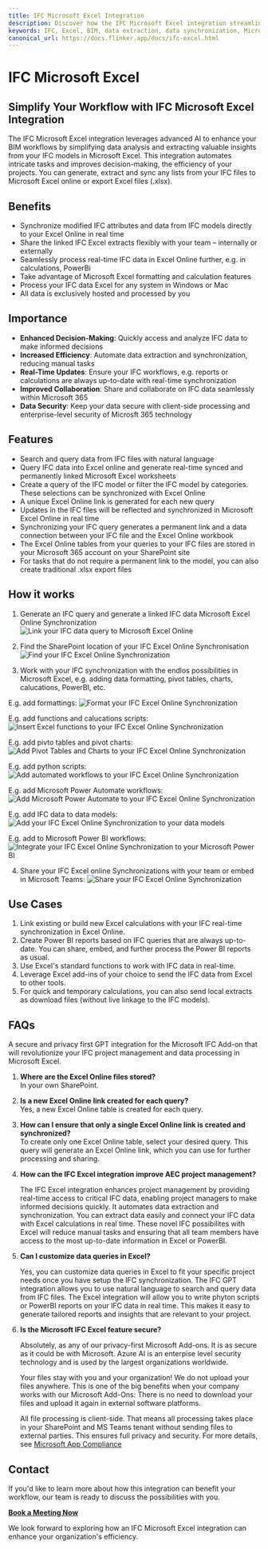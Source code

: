 ```yaml
---
title: IFC Microsoft Excel Integration
description: Discover how the IFC Microsoft Excel integration streamlines BIM workflows by automating data extraction, synchronization, and analysis of IFC models in Excel.
keywords: IFC, Excel, BIM, data extraction, data synchronization, Microsoft 365, real-time data, project management, Power BI, SharePoint
canonical_url: https://docs.flinker.app/docs/ifc-excel.html
---
```


# IFC Microsoft Excel

## Simplify Your Workflow with IFC Microsoft Excel Integration

The IFC Microsoft Excel integration leverages advanced AI to enhance your BIM workflows by simplifying data analysis and extracting valuable insights from your IFC models in Microsoft Excel. This integration automates intricate tasks and improves decision-making, the efficiency of your projects. You can generate, extract and sync any lists from your IFC files to Microsoft Excel online or export Excel files (.xlsx).

## Benefits

- Synchronize modified IFC attributes and data from IFC models directly to your Excel Online in real time
- Share the linked IFC Excel extracts flexibly with your team – internally or externally
- Seamlessly process real-time IFC data in Excel Online further, e.g. in calculations, PowerBi
- Take advantage of Microsoft Excel formatting and calculation features
- Process your IFC data Excel for any system in Windows or Mac  
- All data is exclusively hosted and processed by you

## Importance

* **Enhanced Decision-Making**: Quickly access and analyze IFC data to make informed decisions
* **Increased Efficiency**: Automate data extraction and synchronization, reducing manual tasks
* **Real-Time Updates**: Ensure your IFC workflows, e.g. reports or calculations are always up-to-date with real-time synchronization
* **Improved Collaboration**: Share and collaborate on IFC data seamlessly within Microsoft 365
* **Data Security**: Keep your data secure with client-side processing and enterprise-level security of Microsft 365 technology

## Features

- Search and query data from IFC files with natural language
- Query IFC data into Excel online and generate real-time synced and permanently linked Microsoft Excel worksheets
- Create a query of the IFC model or filter the IFC model by categories. These selections can be synchronized with Excel Online
- A unique Excel Online link is generated for each new query
- Updates in the IFC files will be reflected and synchronized in Microsoft Excel Online in real time 
- Synchronizing your IFC query generates a permanent link and a data connection between your IFC file and the Excel Online workbook  
- The Excel Online tables from your queries to your IFC files are stored in your Microsoft 365 account on your SharePoint site
- For tasks that do not require a permanent link to the model, you can also create traditional .xlsx export files

## How it works

1. Generate an IFC query and generate a linked IFC data Microsoft Excel Online Synchronization 
![Link your IFC data query to Microsoft Excel Online](/_media/link-your-ifc-data-query-to-microsoft-excel-online.png)

2. Find the SharePoint location of your IFC Excel Online Synchronisation
![Find your IFC Excel Online Synchronization](/_media/find-your-ifc-excel-online-synchronization.png)

3. Work with your IFC synchronization with the endlos possibilities in Microsoft Excel, e.g. adding data formatting, pivot tables, charts, calucations, PowerBI, etc.

E.g. add formattings:
![Format your IFC Excel Online Synchronization](/_media/format-your-ifc-excel-online-synchronization.png)

E.g. add functions and calucations scripts:
![Insert Excel functions to your IFC Excel Online Synchronization](/_media/insert-excel-functions-to-your-ifc-excel-online-synchronization.png)

E.g. add pivto tables and pivot charts:
![Add Pivot Tables and Charts to your IFC Excel Online Synchronization](/_media/add-pivot-tables-and-charts-to-your-ifc-excel-online-synchronization.png)

E.g. add python scripts:
![Add automated workflows to your IFC Excel Online Synchronization](/_media/add-automated-workflows-to-your-ifc-excel-online-synchronization.png)

E.g. add Microsoft Power Automate workflows:
![Add Microsoft Power Automate to your IFC Excel Online Synchronization](/_media/add-microsoft-power-automate-to-your-ifc-excel-online-synchronization.png)

E.g. add IFC data to data models:
![Add your IFC Excel Online Synchronization to your data models](/_media/add-your-ifc-excel-online-synchronization-to-your-data-models.png)

E.g. add to Microsoft Power BI workflows:
![Integrate your IFC Excel Online Synchronization to your Microsoft Power BI](/_media/integrate-your-ifc-excel-online-synchronization-to-your-microsoft-power-bi.png)

4. Share your IFC Excel online Synchronizations with your team or embed in Microsoft Teams:
![Share your IFC Excel Online Synchronization](/_media/share-your-ifc-excel-online-synchronization.png)


## Use Cases

1. Link existing or build new Excel calculations with your IFC real-time synchronization in Excel Online.  
2. Create Power BI reports based on IFC queries that are always up-to-date. You can share, embed, and further process the Power BI reports as usual.  
3. Use Excel's standard functions to work with IFC data in real-time.  
4. Leverage Excel add-ins of your choice to send the IFC data from Excel to other tools.  
5. For quick and temporary calculations, you can also send local extracts as download files (without live linkage to the IFC models).


## FAQs 

A secure and privacy first GPT integration for the Microsoft IFC Add-on that will revolutionize your IFC project management and data processing in Microsoft Excel.

1. **Where are the Excel Online files stored?**  
    In your own SharePoint.  

2. **Is a new Excel Online link created for each query?**  
   Yes, a new Excel Online table is created for each query.  

3. **How can I ensure that only a single Excel Online link is created and synchronized?**  
   To create only one Excel Online table, select your desired query. This query will generate an Excel Online link, which you can use for further processing and sharing.  

4. **How can the IFC Excel integration improve AEC project management?**

    The IFC Excel integration enhances project management by providing real-time access to critical IFC data, enabling project managers to make informed decisions quickly. It automates data extraction and synchronization. You can extract data easily and connect your IFC data with Excel calculations in real time. These novel IFC possibilites with Excel will reduce manual tasks and ensuring that all team members have access to the most up-to-date information in Excel or PowerBI.

5. **Can I customize data queries in Excel?**

    Yes, you can customize data queries in Excel to fit your specific project needs once you have setup the IFC synchronization. The IFC GPT integration allows you to use natural language to search and query data from IFC files. The Excel integration will allow you to write phyton scripts or PowerBI reports on your IFC data in real time. This makes it easy to generate tailored reports and insights that are relevant to your project.

6. **Is the Microsoft IFC Excel feature secure?**

    Absolutely, as any of our privacy-first Microsoft Add-ons. It is as secure as it could be with Microsoft. Azure AI is an enterpise level security technology and is used by the largest organizations worldwide. 

    Your files stay with you and your organization! We do not upload your files anywhere. This is one of the big benefits when your company works with our Microsoft Add-Ons: There is no need to download your files and upload it again in external software platforms.

    All file processing is client-side. That means all processing takes place in your SharePoint and MS Teams tenant without sending files to external parties. This ensures full privacy and security. For more details, see [Microsoft App Compliance](https://learn.microsoft.com/en-us/microsoft-365-app-certification/teams/flinker-gmbh-open-ifc-viewer?pivots=general)


## Contact

If you'd like to learn more about how this integration can benefit your workflow, our team is ready to discuss the possibilities with you.

[**Book a Meeting Now**](https://outlook.office365.com/book/SupportConsultingonlinemeeting@flinker.app/)

We look forward to exploring how an IFC Microsoft Excel integration can enhance your organization's efficiency.

<br><br><br><br><br><br><br><br><br><br><br><br><br><br><br><br><br><br><br><br><br><br><br><br>